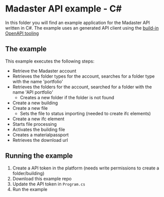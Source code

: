 # Madaster API example - C#
In this folder you will find an example application for the Madaster API written in C#. The example uses an generated API client using the [build-in OpenAPI tooling](https://docs.microsoft.com/en-us/aspnet/core/web-api/microsoft.dotnet-openapi)

## The example
This example executes the following steps:
- Retrieve the Madaster account
- Retrieves the folder types for the account, searches for a folder type with the name 'portfolio'
- Retrieves the folders for the account, searched for a folder with the name 'API portfolio'
  - Creates a new folder if the folder is not found
- Create a new building
- Create a new file
  - Sets the file to status importing (needed to create ifc elements)
- Create a new ifc element
- Starts file processing
- Activates the building file
- Creates a materialpassport
- Retrieves the download url

## Running the example
1. Create a API token in the platform (needs write permissions to create a folder/building)
2. Download this example repo
4. Update the API token in ```Program.cs```
5. Run the example